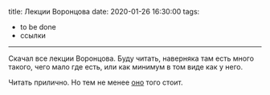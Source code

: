 title: Лекции Воронцова
date: 2020-01-26 16:30:00
tags: 
- to be done
- ссылки

---

Скачал все лекции Воронцова. Буду читать, наверняка там есть много такого, чего мало где есть, или как минимум в том виде как у него.

Читать прилично. Но тем не менее [оно](http://www.machinelearning.ru/wiki/index.php?title=%D0%9C%D0%B0%D1%88%D0%B8%D0%BD%D0%BD%D0%BE%D0%B5_%D0%BE%D0%B1%D1%83%D1%87%D0%B5%D0%BD%D0%B8%D0%B5_%28%D0%BA%D1%83%D1%80%D1%81_%D0%BB%D0%B5%D0%BA%D1%86%D0%B8%D0%B9%2C_%D0%9A.%D0%92.%D0%92%D0%BE%D1%80%D0%BE%D0%BD%D1%86%D0%BE%D0%B2%29) того стоит.
